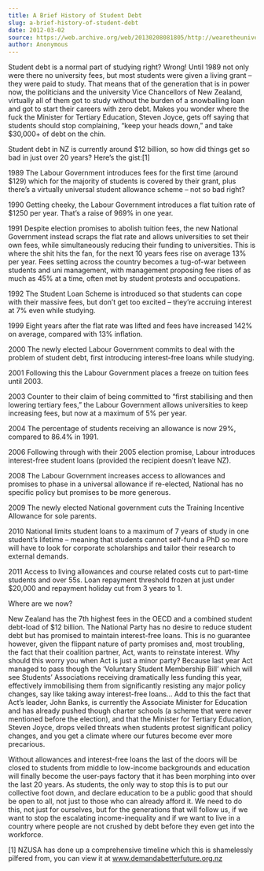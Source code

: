 ```yaml
---
title: A Brief History of Student Debt
slug: a-brief-history-of-student-debt
date: 2012-03-02
source: https://web.archive.org/web/20130208081805/http://wearetheuniversity.org.nz/2012/03/02/a-brief-history-of-student-debt/
author: Anonymous
---
```

Student debt is a normal part of studying right? Wrong! Until 1989 not only were there no university fees, but most students were given a living grant – they were paid to study. That means that of the generation that is in power now, the politicians and the university Vice Chancellors of New Zealand, virtually all of them got to study without the burden of a snowballing loan and got to start their careers with zero debt. Makes you wonder where the fuck the Minister for Tertiary Education, Steven Joyce, gets off saying that students should stop complaining, “keep your heads down,” and take $30,000+ of debt on the chin.

Student debt in NZ is currently around $12 billion, so how did things get so bad in just over 20 years? Here’s the gist:[1]

1989 The Labour Government introduces fees for the first time (around $129) which for the majority of students is covered by their grant, plus there’s a virtually universal student allowance scheme – not so bad right?

1990 Getting cheeky, the Labour Government introduces a flat tuition rate of $1250 per year. That’s a raise of 969% in one year.

1991 Despite election promises to abolish tuition fees, the new National Government instead scraps the flat rate and allows universities to set their own fees, while simultaneously reducing their funding to universities. This is where the shit hits the fan, for the next 10 years fees rise on average 13% per year. Fees setting across the country becomes a tug-of-war between students and uni management, with management proposing fee rises of as much as 45% at a time, often met by student protests and occupations.

1992 The Student Loan Scheme is introduced so that students can cope with their massive fees, but don’t get too excited – they’re accruing interest at 7% even while studying.

1999 Eight years after the flat rate was lifted and fees have increased 142% on average, compared with 13% inflation.

2000 The newly elected Labour Government commits to deal with the problem of student debt, first introducing interest-free loans while studying.

2001 Following this the Labour Government places a freeze on tuition fees until 2003.

2003 Counter to their claim of being committed to “first stabilising and then lowering tertiary fees,” the Labour Government allows universities to keep increasing fees, but now at a maximum of 5% per year.

2004 The percentage of students receiving an allowance is now 29%, compared to 86.4% in 1991.

2006 Following through with their 2005 election promise, Labour introduces interest-free student loans (provided the recipient doesn’t leave NZ).

2008 The Labour Government increases access to allowances and promises to phase in a universal allowance if re-elected, National has no specific policy but promises to be more generous.

2009 The newly elected National government cuts the Training Incentive Allowance for sole parents.

2010 National limits student loans to a maximum of 7 years of study in one student’s lifetime – meaning that students cannot self-fund a PhD so more will have to look for corporate scholarships and tailor their research to external demands.

2011 Access to living allowances and course related costs cut to part-time students and over 55s. Loan repayment threshold frozen at just under $20,000 and repayment holiday cut from 3 years to 1.

Where are we now?

New Zealand has the 7th highest fees in the OECD and a combined student debt-load of $12 billion. The National Party has no desire to reduce student debt but has promised to maintain interest-free loans. This is no guarantee however, given the flippant nature of party promises and, most troubling, the fact that their coalition partner, Act, wants to reinstate interest. Why should this worry you when Act is just a minor party? Because last year Act managed to pass though the ‘Voluntary Student Membership Bill’ which will see Students’ Associations receiving dramatically less funding this year, effectively immobilising them from significantly resisting any major policy changes, say like taking away interest-free loans… Add to this the fact that Act’s leader, John Banks, is currently the Associate Minister for Education and has already pushed though charter schools (a scheme that were never mentioned before the election), and that the Minister for Tertiary Education, Steven Joyce, drops veiled threats when students protest significant policy changes, and you get a climate where our futures become ever more precarious.

Without allowances and interest-free loans the last of the doors will be closed to students from middle to low-income backgrounds and education will finally become the user-pays factory that it has been morphing into over the last 20 years. As students, the only way to stop this is to put our collective foot down, and declare education to be a public good that should be open to all, not just to those who can already afford it. We need to do this, not just for ourselves, but for the generations that will follow us, if we want to stop the escalating income-inequality and if we want to live in a country where people are not crushed by debt before they even get into the workforce.

[1] NZUSA has done up a comprehensive timeline which this is shamelessly pilfered from, you can view it at www.demandabetterfuture.org.nz